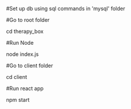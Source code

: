#Set up db using sql commands in 'mysql' folder

#Go to root folder

cd therapy_box

#Run Node

node index.js

#Go to client folder

cd client

#Run react app

npm start
